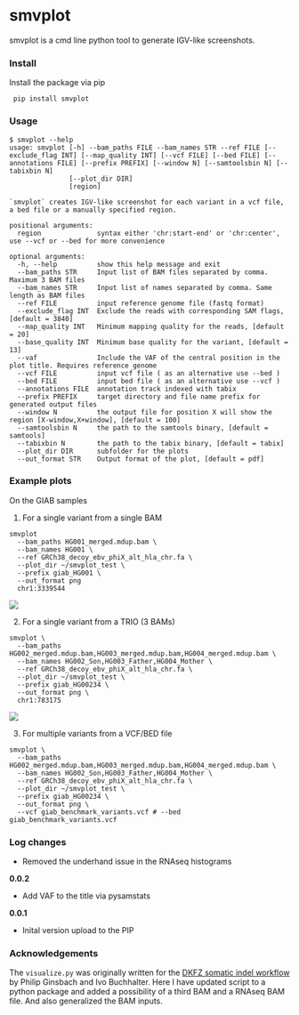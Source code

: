 # smvplot
smvplot is a cmd line python tool to generate IGV-like screenshots.

### Install
Install the package via pip

```
 pip install smvplot
```

### Usage
```
$ smvplot --help
usage: smvplot [-h] --bam_paths FILE --bam_names STR --ref FILE [--exclude_flag INT] [--map_quality INT] [--vcf FILE] [--bed FILE] [--annotations FILE] [--prefix PREFIX] [--window N] [--samtoolsbin N] [--tabixbin N]
               [--plot_dir DIR]
               [region]

`smvplot` creates IGV-like screenshot for each variant in a vcf file, a bed file or a manually specified region.

positional arguments:
  region              syntax either 'chr:start-end' or 'chr:center', use --vcf or --bed for more convenience

optional arguments:
  -h, --help          show this help message and exit
  --bam_paths STR     Input list of BAM files separated by comma. Maximum 3 BAM files
  --bam_names STR     Input list of names separated by comma. Same length as BAM files
  --ref FILE          input reference genome file (fastq format)
  --exclude_flag INT  Exclude the reads with corresponding SAM flags, [default = 3840]
  --map_quality INT   Minimum mapping quality for the reads, [default = 20]
  --base_quality INT  Minimum base quality for the variant, [default = 13]
  --vaf               Include the VAF of the central position in the plot title. Requires reference genome
  --vcf FILE          input vcf file ( as an alternative use --bed )
  --bed FILE          input bed file ( as an alternative use --vcf )
  --annotations FILE  annotation track indexed with tabix
  --prefix PREFIX     target directory and file name prefix for generated output files
  --window N          the output file for position X will show the region [X-window,X+window], [default = 100]
  --samtoolsbin N     the path to the samtools binary, [default = samtools]
  --tabixbin N        the path to the tabix binary, [default = tabix]
  --plot_dir DIR      subfolder for the plots
  --out_format STR    Output format of the plot, [default = pdf]
```

### Example plots
On the GIAB samples

1. For a single variant from a single BAM
```
smvplot 
  --bam_paths HG001_merged.mdup.bam \
  --bam_names HG001 \
  --ref GRCh38_decoy_ebv_phiX_alt_hla_chr.fa \
  --plot_dir ~/smvplot_test \
  --prefix giab_HG001 \
  --out_format png
  chr1:3339544
```
![](examples/giab_HG001_chr1_3339544.png)

2. For a single variant from a TRIO (3 BAMs)

```
smvplot \
  --bam_paths HG002_merged.mdup.bam,HG003_merged.mdup.bam,HG004_merged.mdup.bam \
  --bam_names HG002_Son,HG003_Father,HG004_Mother \
  --ref GRCh38_decoy_ebv_phiX_alt_hla_chr.fa \
  --plot_dir ~/smvplot_test \
  --prefix giab_HG00234 \
  --out_format png \
  chr1:783175
```
![](examples/giab_HG00234_chr1_783175.png)

3. For multiple variants from a VCF/BED file

```
smvplot \
  --bam_paths HG002_merged.mdup.bam,HG003_merged.mdup.bam,HG004_merged.mdup.bam \
  --bam_names HG002_Son,HG003_Father,HG004_Mother \
  --ref GRCh38_decoy_ebv_phiX_alt_hla_chr.fa \
  --plot_dir ~/smvplot_test \
  --prefix giab_HG00234 \
  --out_format png \
  --vcf giab_benchmark_variants.vcf # --bed giab_benchmark_variants.vcf
```
### Log changes

- Removed the underhand issue in the RNAseq histograms

**0.0.2**
- Add VAF to the title via pysamstats

**0.0.1**
- Inital version upload to the PIP 

### Acknowledgements
The `visualize.py` was originally written for the [DKFZ somatic indel workflow](https://github.com/DKFZ-ODCF/IndelCallingWorkflow) by Philip Ginsbach and Ivo Buchhalter. Here I have updated script to a python package and added a possibility of a third BAM and a RNAseq BAM file. And also generalized the BAM inputs.
